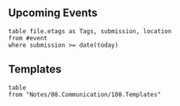 
## Upcoming Events
```dataview
table file.etags as Tags, submission, location
from #event
where submission >= date(today)
```


## Templates
```dataview 
table
from "Notes/08.Communication/100.Templates"
```
